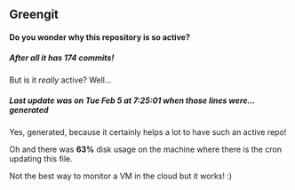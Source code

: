 ## Greengit

#### Do you wonder why this repository is so active?

##### After all it has 174 commits!

But is it *really* active? Well...

##### Last update was on Tue Feb 5 at 7:25:01 when those lines were... generated

Yes, generated, because it certainly helps a lot to have such an active repo!

Oh and there was **63%** disk usage on the machine
where there is the cron updating this file.

Not the best way to monitor a VM in the cloud but it works! :)
